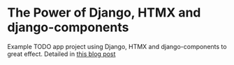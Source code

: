 # The Power of Django, HTMX and django-components

Example TODO app project using Django, HTMX and django-components to great effect.
Detailed in [this blog post](https://www.pedaldrivenprogramming.com/2024/01/django-htmx-and-components/#anchor)
